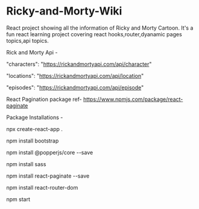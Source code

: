 # Ricky-and-Morty-Wiki
React project showing all the information of Ricky and Morty Cartoon. It's a fun react learning project covering react hooks,router,dyanamic pages topics,api topics.


Rick and Morty Api - 

"characters": "https://rickandmortyapi.com/api/character"

"locations": "https://rickandmortyapi.com/api/location"

"episodes": "https://rickandmortyapi.com/api/episode"


React Pagination package ref-
https://www.npmjs.com/package/react-paginate


Package Installations - 

npx create-react-app .

npm install bootstrap

npm install @popperjs/core --save

npm install sass

npm install react-paginate --save

npm install react-router-dom

npm start
